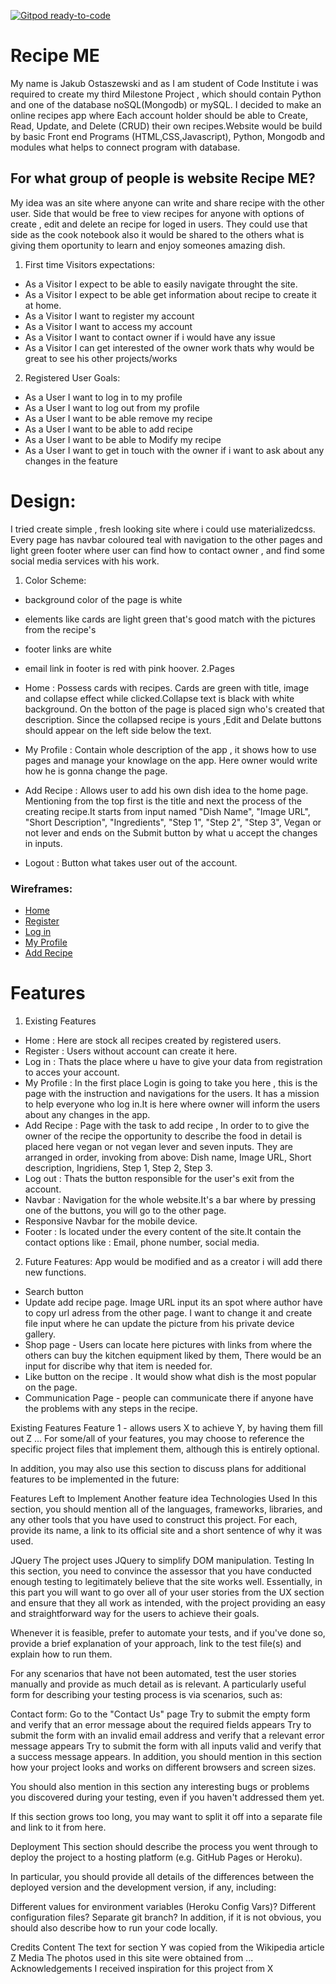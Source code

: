 [![Gitpod ready-to-code](https://img.shields.io/badge/Gitpod-ready--to--code-blue?logo=gitpod)](https://gitpod.io/#https://github.com/Jakub1994/Bookwithrecepies)


# Recipe ME
My name is Jakub Ostaszewski and as I am student of Code Institute i was required to create my third Milestone Project
, which should contain Python and one of the database noSQL(Mongodb) or mySQL.
I decided to make an online recipes app where Each account holder should be able to Create, Read, Update, and Delete (CRUD) their own recipes.Website would be build by basic Front end Programs (HTML,CSS,Javascript), Python, Mongodb and modules what helps to connect program with database.



## For what group of people is website Recipe ME?
My idea was an site where anyone can write and share recipe with the other user.
Side that would be free to view recipes for anyone with options of create , edit and delete an recipe for loged in users.
They could use that side as the cook notebook also it would be shared to the others what is giving them oportunity to learn and enjoy someones amazing dish.

1. First time Visitors expectations:
- As a Visitor I expect to be able to easily navigate throught the site.
- As a Visitor I expect to be able get information about recipe to create it at home.
- As a Visitor I want to register my account
- As a Visitor I want to access my account
- As a Visitor I want to contact owner if i would have any issue
- As a Visitor I can get interested of the owner work thats why would be
great to see his other projects/works
2. Registered User Goals:
- As a User I want to log in to my profile
- As a User I want to log out from my profile
- As a User I want to be able remove my recipe
- As a User I want to be able to add recipe
- As a User I want to be able to Modify my recipe
- As a User I want to get in touch with the owner if i want to ask about any changes 
in the feature

# Design:
I tried create simple , fresh looking site where i could use materializedcss.
Every page has navbar coloured teal with navigation to the other pages and light green footer where user can find how to contact owner , and find some social media services with his work.
1. Color Scheme:
- background color of the page is white
- elements like cards are light green that's good match with the pictures from the recipe's
- footer links are white
- email link in footer is red with pink hoover.
2.Pages

- Home : Possess cards with recipes. Cards are green with title,
    image and collapse effect while clicked.Collapse text is black with white background.
    On the botton of the page is placed sign who's created that description.
    Since the collapsed recipe is yours ,Edit and Delate buttons should appear on the left side below the text.

- My Profile : Contain whole description of the app , it shows how to use pages
    and manage your knowlage on the app. Here owner would write
    how he is gonna change the page.

- Add Recipe : Allows user to add his own dish idea to the home page.
    Mentioning from the top first is the title and next the process of the creating recipe.It starts from input named "Dish Name", "Image URL", "Short Description", "Ingredients", "Step 1", "Step 2", "Step 3", Vegan or not lever and ends on the Submit button by what u accept the changes in inputs.
- Logout : Button what takes user out of the account.

### Wireframes:
- [Home](https://www.figma.com/file/T5CSxj5MMuI8EBZor7FClk/Sanity-Sketching-Kit-(Community)?node-id=2%3A2303)
- [Register](https://www.figma.com/file/T5CSxj5MMuI8EBZor7FClk/Sanity-Sketching-Kit-(Community)?node-id=2%3A2304)
- [Log in](https://www.figma.com/file/T5CSxj5MMuI8EBZor7FClk/Sanity-Sketching-Kit-(Community)?node-id=4%3A2241)
- [My Profile](https://www.figma.com/file/T5CSxj5MMuI8EBZor7FClk/Sanity-Sketching-Kit-(Community)?node-id=4%3A2286)
- [Add Recipe](https://www.figma.com/file/T5CSxj5MMuI8EBZor7FClk/Sanity-Sketching-Kit-(Community)?node-id=5%3A6)


# Features
1. Existing Features
- Home : Here are stock all recipes created by registered users.
- Register : Users without account can create it here.
- Log in : Thats the place where u have to give your data from registration to acces your account.
- My Profile : In the first place Login is going to take you here , this is the page with the instruction and navigations for the users.
    It has a mission to help everyone who log in.It is here where owner will inform the users about any changes in the app.
- Add Recipe : Page with the task to add recipe , In order to to give the owner of the recipe the opportunity to describe the food in detail is placed here vegan or not vegan lever and seven inputs. They are arranged in order, invoking from above: Dish name, Image URL, Short description, Ingridiens, Step 1, Step 2, Step 3. 
- Log out : Thats the button responsible for the user's exit from the account.   
- Navbar : Navigation for the whole website.It's a bar where by pressing one of the buttons, you will go to the other page.
- Responsive Navbar for the mobile device.
- Footer : Is located under the every content of the site.It contain the contact options like : Email, phone number, social media.  
2. Future Features:
App would be modified and as a creator i will add there new functions.
- Search button
- Update add recipe page. Image URL input its an spot where author have to copy url adress from the other page. I want to change it and create file input where he can update the picture from his private  device gallery.
- Shop page - Users can locate here pictures with links from where the others can buy the kitchen equipment liked by them, There would be an input for discribe why that item is needed for.
- Like button on the recipe . It would show what dish is the most popular on the page.
- Communication Page - people can communicate there if anyone have the problems with any steps in the recipe.

Existing Features
Feature 1 - allows users X to achieve Y, by having them fill out Z
...
For some/all of your features, you may choose to reference the specific project files that implement them, although this is entirely optional.

In addition, you may also use this section to discuss plans for additional features to be implemented in the future:

Features Left to Implement
Another feature idea
Technologies Used
In this section, you should mention all of the languages, frameworks, libraries, and any other tools that you have used to construct this project. For each, provide its name, a link to its official site and a short sentence of why it was used.

JQuery
The project uses JQuery to simplify DOM manipulation.
Testing
In this section, you need to convince the assessor that you have conducted enough testing to legitimately believe that the site works well. Essentially, in this part you will want to go over all of your user stories from the UX section and ensure that they all work as intended, with the project providing an easy and straightforward way for the users to achieve their goals.

Whenever it is feasible, prefer to automate your tests, and if you've done so, provide a brief explanation of your approach, link to the test file(s) and explain how to run them.

For any scenarios that have not been automated, test the user stories manually and provide as much detail as is relevant. A particularly useful form for describing your testing process is via scenarios, such as:

Contact form:
Go to the "Contact Us" page
Try to submit the empty form and verify that an error message about the required fields appears
Try to submit the form with an invalid email address and verify that a relevant error message appears
Try to submit the form with all inputs valid and verify that a success message appears.
In addition, you should mention in this section how your project looks and works on different browsers and screen sizes.

You should also mention in this section any interesting bugs or problems you discovered during your testing, even if you haven't addressed them yet.

If this section grows too long, you may want to split it off into a separate file and link to it from here.

Deployment
This section should describe the process you went through to deploy the project to a hosting platform (e.g. GitHub Pages or Heroku).

In particular, you should provide all details of the differences between the deployed version and the development version, if any, including:

Different values for environment variables (Heroku Config Vars)?
Different configuration files?
Separate git branch?
In addition, if it is not obvious, you should also describe how to run your code locally.

Credits
Content
The text for section Y was copied from the Wikipedia article Z
Media
The photos used in this site were obtained from ...
Acknowledgements
I received inspiration for this project from X
